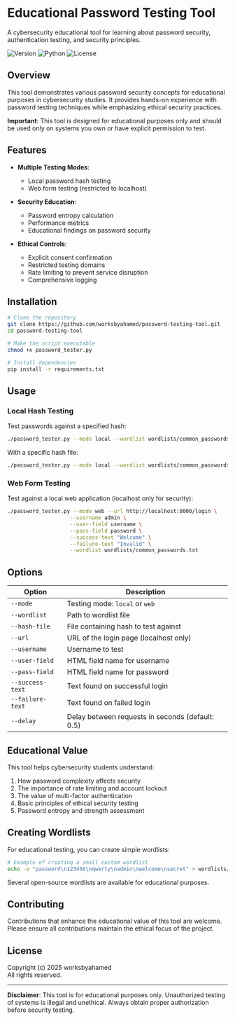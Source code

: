 # Educational Password Testing Tool

A cybersecurity educational tool for learning about password security, authentication testing, and security principles.

![Version](https://img.shields.io/badge/version-1.0.0-blue)
![Python](https://img.shields.io/badge/python-3.6%2B-green)
![License](https://img.shields.io/badge/license-Custom-orange)

## Overview

This tool demonstrates various password security concepts for educational purposes in cybersecurity studies. It provides hands-on experience with password testing techniques while emphasizing ethical security practices.

**Important**: This tool is designed for educational purposes only and should be used only on systems you own or have explicit permission to test.

## Features

- **Multiple Testing Modes**:
  - Local password hash testing
  - Web form testing (restricted to localhost)
  
- **Security Education**:
  - Password entropy calculation
  - Performance metrics
  - Educational findings on password security

- **Ethical Controls**:
  - Explicit consent confirmation
  - Restricted testing domains
  - Rate limiting to prevent service disruption
  - Comprehensive logging

## Installation

```bash
# Clone the repository
git clone https://github.com/worksbyahamed/password-testing-tool.git
cd password-testing-tool

# Make the script executable
chmod +x password_tester.py

# Install dependencies
pip install -r requirements.txt
```

## Usage

### Local Hash Testing

Test passwords against a specified hash:

```bash
./password_tester.py --mode local --wordlist wordlists/common_passwords.txt
```

With a specific hash file:

```bash
./password_tester.py --mode local --wordlist wordlists/common_passwords.txt --hash-file target_hash.txt
```

### Web Form Testing

Test against a local web application (localhost only for security):

```bash
./password_tester.py --mode web --url http://localhost:8000/login \
                    --username admin \
                    --user-field username \
                    --pass-field password \
                    --success-text "Welcome" \
                    --failure-text "Invalid" \
                    --wordlist wordlists/common_passwords.txt
```

## Options

| Option | Description |
|--------|-------------|
| `--mode` | Testing mode: `local` or `web` |
| `--wordlist` | Path to wordlist file |
| `--hash-file` | File containing hash to test against |
| `--url` | URL of the login page (localhost only) |
| `--username` | Username to test |
| `--user-field` | HTML field name for username |
| `--pass-field` | HTML field name for password |
| `--success-text` | Text found on successful login |
| `--failure-text` | Text found on failed login |
| `--delay` | Delay between requests in seconds (default: 0.5) |

## Educational Value

This tool helps cybersecurity students understand:

1. How password complexity affects security
2. The importance of rate limiting and account lockout
3. The value of multi-factor authentication
4. Basic principles of ethical security testing
5. Password entropy and strength assessment

## Creating Wordlists

For educational testing, you can create simple wordlists:

```bash
# Example of creating a small custom wordlist
echo -e "password\n123456\nqwerty\nadmin\nwelcome\nsecret" > wordlists/custom.txt
```

Several open-source wordlists are available for educational purposes.

## Contributing

Contributions that enhance the educational value of this tool are welcome. Please ensure all contributions maintain the ethical focus of the project.

## License

Copyright (c) 2025 worksbyahamed  
All rights reserved.

---

**Disclaimer**: This tool is for educational purposes only. Unauthorized testing of systems is illegal and unethical. Always obtain proper authorization before security testing.

